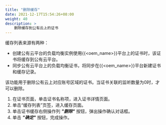 ```yaml
---
title: "删除缓存"
date: 2021-12-17T15:54:26+08:00
weight: 40
description: >
    删除缓存到公有云上的证书
---
```


缓存列表来源有两种：
- 创建公有云平台的负载均衡实例使用{{<oem_name>}}平台上的证书时，该证书将缓存到公有云平台。
- 同步公有云平台上的负载均衡证书，将同步在{{<oem_name>}}平台新建证书和缓存记录。

该功能用于删除公有云上对应账号区域的证书。当证书关联的监听数量为0时，才可以删除。

1. 在证书页面，单击证书名称项，进入证书详情页面。
2. 单击“缓存列表”页签，进入缓存页面。
3. 单击证书缓存右侧操作列 **_"删除"_** 按钮，弹出操作确认对话框。
4. 单击 **_"确定"_** 按钮，完成操作。